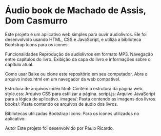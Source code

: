 # Áudio book de Machado de Assis, Dom Casmurro

Este projeto é um aplicativo web simples para ouvir audiolivros. Ele foi desenvolvido usando HTML, CSS e JavaScript, e utiliza a biblioteca Bootstrap Icons para os ícones.

Funcionalidades
    Reprodução de audiolivros em formato MP3.
    Navegação entre capítulos do livro.
    Exibição da capa do livro e informações sobre o capítulo atual.

Como usar
    Baixe ou clone este repositório em seu computador.
    Abra o arquivo index.html em um navegador da web compatível.

Estrutura de arquivos
    index.html: Contém a estrutura da página web.
    style.css: Arquivo CSS para estilizar a página.
    script.js: Arquivo JavaScript para a lógica do aplicativo.
    images/: Pasta contendo as imagens dos livros.
    books/: Pasta contendo os arquivos de áudio dos livros.

Bibliotecas utilizadas
    Bootstrap Icons: Para os ícones utilizados no aplicativo.

Autor
    Este projeto foi desenvolvido por Paulo Ricardo.